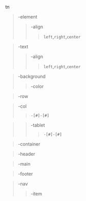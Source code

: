 tn
> -element
>> -align
>>> `left`,`right`,`center`

> -text
>> -align
>>> `left`,`right`,`center`

> -background
>> -color

> -row

> -col
>> `-[#]-[#]`

>> -tablet
>>> `-[#]-[#]`

> -container

> -header

> -main

> -footer

> -nav
>> -item
